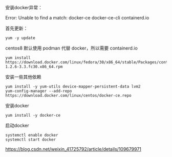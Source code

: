 安装docker异常：

Error: Unable to find a match: docker-ce docker-ce-cli containerd.io

首先更新：

```shell
yum -y update
```

centos8 默认使用 podman 代替 docker，所以需要 containerd.io

```shell
yum install https://download.docker.com/linux/fedora/30/x86_64/stable/Packages/containerd.io-1.2.6-3.3.fc30.x86_64.rpm
```

安装一些其他依赖

```shell
yum install -y yum-utils device-mapper-persistent-data lvm2
yum-config-manager --add-repo https://download.docker.com/linux/centos/docker-ce.repo
```

安装docker

```shell
yum install -y docker-ce 
```

启动docker

```shell
systemctl enable docker
systemctl start docker
```

https://blog.csdn.net/weixin_41725792/article/details/109679971